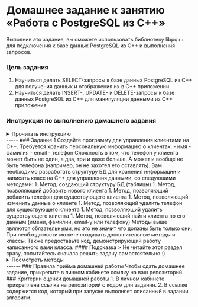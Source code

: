 # Домашнее задание к занятию «Работа с PostgreSQL из C++»
Выполнив это задание, вы сможете использовать библиотеку libpq++ для подключения к базе данных PostgreSQL из С++ и выполнения запросов.
### Цель задания
1. Научиться делать SELECT-запросы к базе данных PostgreSQL из С++ для получения данных и отображения их в C++ приложении.
2. Научиться делать INSERT-, UPDATE- и DELETE-запросы к базе данных PostgreSQL из С++ для манипуляции данными из C++ приложения.
### Инструкция по выполнению домашнего задания
<details>
<summary>Прочитать инструкцию</summary>
Вам встретятся два типа заданий в домашней работе:
- без звёздочки,
- со звёздочкой (*).
Задания без звёздочки обязательны к выполнению и необходимы для получения зачёта.
Задания со звёздочкой дополнительные или повышенной сложности. Выполнять их не обязательно, но работа над ними поможет глубже понять тему.
Домашнее задание состоит из 1-3 заданий для самостоятельного решения. Чтобы их решить, нужны как знания, которые вы получили на вебинаре или в видео, так и навык поиска информации в интернете – самый важный навык программиста.
Любые вопросы по решению задач задавайте преподавателю в чате курса.
</details>
-----
### Задание 1
Создайте программу для управления клиентами на C++.
Требуется хранить персональную информацию о клиентах:
- имя
- фамилия
- email
- телефон
Сложность в том, что телефон у клиента может быть не один, а два, три и даже больше. А может и вообще не быть телефона (например, он не захотел его оставлять).
Вам необходимо разработать структуру БД для хранения информации и написать класс на С++ для управления данными, со следующими методами:
1. Метод, создающий структуру БД (таблицы)
1. Метод, позволяющий добавить нового клиента
1. Метод, позволяющий добавить телефон для существующего клиента
1. Метод, позволяющий изменить данные о клиенте
1. Метод, позволяющий удалить телефон для существующего клиента
1. Метод, позволяющий удалить существующего клиента
1. Метод, позволяющий найти клиента по его данным (имени, фамилии, email-у или телефону)
Методы выше являются обязательными, но это не значит что должны быть только они. При необходимости можете создавать дополнительные методы и классы.
Также предоставьте код, демонстрирующий работу написанного вами класса.
#### Подсказка
> Не читайте этот раздел сразу, попытайтесь сначала решить задачу самостоятельно :)
<details>
<summary>Посмотреть методы</summary>
* Для создания таблиц используйте метод `transaction_base::exec`, а в аргументах передавайте SQL запрос с "CREATE TABLE"
* Для добавления телефона и клиента используйте метод `transaction_base::exec`, а в аргументах передавайте SQL запрос с "INSERT"
* Для изменения данных о клиенте используйте метод `transaction_base::exec`, а в аргументах передавайте SQL запрос с "UPDATE"
* Для удаления данных о клиенте или о телефоне используйте метод `transaction_base::exec`, а в аргументах передавайте SQL запрос с "DELETE"
* Для удаления данных о клиенте или о телефоне используйте метод `transaction_base::exec`, а в аргументах передавайте SQL запрос с "DELETE"
* Для поиска клиента по его данным, используйте метод `transaction_base::query`, а в аргументах передавайте SQL запрос с "SELECT"
</details>
------
### Правила приёма домашней работы
Чтобы сдать домашнее задание, прикрепите в личном кабинете ссылку на ваш репозиторий.
### Критерии оценки домашней работы
1. В личном кабинете прикреплена ссылка на репозиторий с кодом для задания.
2. В ссылке содержится код, который при запуске выполняет описанный в задании алгоритм.
